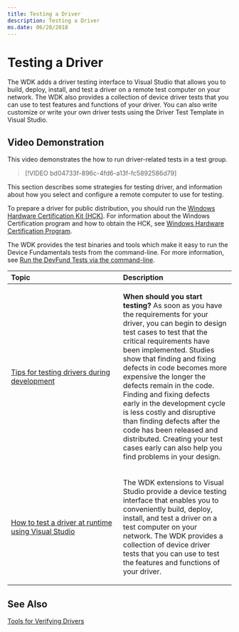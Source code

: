 ```yaml
---
title: Testing a Driver
description: Testing a Driver
ms.date: 06/28/2018
---
```


# Testing a Driver

The WDK adds a driver testing interface to Visual Studio that allows you to build, deploy, install, and test a driver on a remote test computer on your network. The WDK also provides a collection of device driver tests that you can use to test features and functions of your driver. You can also write customize or write your own driver tests using the Driver Test Template in Visual Studio.

## <span id="Video_Demonstration"></span><span id="video_demonstration"></span><span id="VIDEO_DEMONSTRATION"></span>Video Demonstration


This video demonstrates the how to run driver-related tests in a test group.

> [!VIDEO bd04733f-896c-4fd6-a13f-fc5892586d79]


This section describes some strategies for testing driver, and information about how you select and configure a remote computer to use for testing.

To prepare a driver for public distribution, you should run the [Windows Hardware Certification Kit (HCK)](/windows-hardware/test/hlk/). For information about the Windows Certification program and how to obtain the HCK, see [Windows Hardware Certification Program](/previous-versions/windows/hardware/hck/jj124227(v=vs.85)).

The WDK provides the test binaries and tools which make it easy to run the Device Fundamentals tests from the command-line.
For more information, see [Run the DevFund Tests via the command-line](../devtest/run-devfund-tests-via-the-command-line.md).


<table>
<colgroup>
<col width="50%" />
<col width="50%" />
</colgroup>
<thead>
<tr class="header">
<th align="left">Topic</th>
<th align="left">Description</th>
</tr>
</thead>
<tbody>
<tr class="odd">
<td align="left"><p><a href="strategies-for-testing-drivers-during-development.md" data-raw-source="[Tips for testing drivers during development](strategies-for-testing-drivers-during-development.md)">Tips for testing drivers during development</a></p></td>
<td align="left"><p><strong>When should you start testing?</strong> As soon as you have the requirements for your driver, you can begin to design test cases to test that the critical requirements have been implemented. Studies show that finding and fixing defects in code becomes more expensive the longer the defects remain in the code. Finding and fixing defects early in the development cycle is less costly and disruptive than finding defects after the code has been released and distributed. Creating your test cases early can also help you find problems in your design.</p>
<p></p></td>
</tr>
<tr class="even">
<td align="left"><p><a href="testing-a-driver-at-runtime.md" data-raw-source="[How to test a driver at runtime using Visual Studio](testing-a-driver-at-runtime.md)">How to test a driver at runtime using Visual Studio</a></p></td>
<td align="left"><p>The WDK extensions to Visual Studio provide a device testing interface that enables you to conveniently build, deploy, install, and test a driver on a test computer on your network. The WDK provides a collection of device driver tests that you can use to test the features and functions of your driver.</p></td>
</tr>
</tbody>
</table>

## See Also

[Tools for Verifying Drivers](../devtest/tools-for-verifying-drivers.md)
